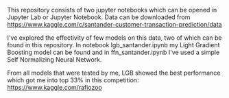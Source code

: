 This repository consists of two jupyter notebooks which can be opened in Jupyter Lab or Jupyter Notebook.
Data can be downloaded from https://www.kaggle.com/c/santander-customer-transaction-prediction/data

I've explored the effectivity of few models on this data, two of which can be found in this repository.
In notebook lgb_santander.ipynb my Light Gradient Boosting model can be found and in ffn_santander.ipynb I've used a simple Self Normalizing Neural Network.

From all models that were tested by me, LGB showed the best performance which got me into top 33% in this competition:
https://www.kaggle.com/rafiozoo
